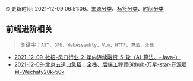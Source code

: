 :alarm_clock: 更新时间: 2021-12-09 06:51:06。[来源分类](../README.md)、[标签分类](../TAGS.md)、[时间分类](../TIMELINE.md)

## 前端进阶相关


> 关键字：`AST`、`GPU`、`WebAssembly`、`Vim`、`HTTP`、`算法`、`全栈`



- [2021-12-09-社招-风口行业-2-年内连续融资-5-轮（AI-算法、-Java-）](https://www.v2ex.com/t/821105) 
- [2021-12-09-北京五道口急招｜全栈、后端工程师Github-万星-star-开源项目-Wechaty20k-50k](https://www.v2ex.com/t/821099) 